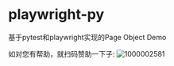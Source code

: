 # playwright-py
基于pytest和playwright实现的Page Object Demo

如对您有帮助，就扫码赞助一下子:
![1000002581](https://github.com/wityue/playwright-py/assets/81766743/5ed41a8a-d897-4fb4-b80c-e60c96d4f15e)

